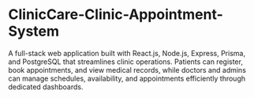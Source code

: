 # ClinicCare-Clinic-Appointment-System
A full-stack web application built with React.js, Node.js, Express, Prisma, and PostgreSQL that streamlines clinic operations. Patients can register, book appointments, and view medical records, while doctors and admins can manage schedules, availability, and appointments efficiently through dedicated dashboards.
